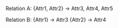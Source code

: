 Relation A:
    {Attr1, Attr2} -> Attr3, Attr4, Attr5

Relation B:
    {Attr1} -> Attr3
    {Attr2} -> Attr4